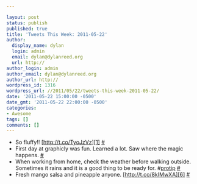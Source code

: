 ```yaml
---

layout: post
status: publish
published: true
title: 'Tweets This Week: 2011-05-22'
author:
  display_name: dylan
  login: admin
  email: dylan@dylanreed.org
  url: http://
author_login: admin
author_email: dylan@dylanreed.org
author_url: http://
wordpress_id: 1316
wordpress_url: //2011/05/22/tweets-this-week-2011-05-22/
date: '2011-05-22 15:00:00 -0500'
date_gmt: '2011-05-22 22:00:00 -0500'
categories:
- Awesome
tags: []
comments: []
---
```


  * So fluffy!! [http://t.co/TyoJzVz][1] [#][2]
  * First day at graphicly was fun. Learned a lot. Saw where the magic happens. [#][3]
  * When working from home, check the weather before walking outside. Sometimes it rains and it is a good thing to be ready for. #[protip][4] [#][5]
  * Fresh mango salsa and pineapple anyone. [http://t.co/8kIMwXA][6] [#][7]
  


   [1]: http://t.co/TyoJzVz
   [2]: http://twitter.com/awesomeguy/statuses/69811935998259200
   [3]: http://twitter.com/awesomeguy/statuses/70673749309014016
   [4]: http://search.twitter.com/search?q=%23protip
   [5]: http://twitter.com/awesomeguy/statuses/70965722582491136
   [6]: http://t.co/8kIMwXA
   [7]: http://twitter.com/awesomeguy/statuses/72094933812645888


